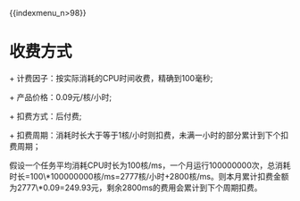 {{indexmenu_n>98}}

# 收费方式

\+ 计费因子：按实际消耗的CPU时间收费，精确到100毫秒;

\+ 产品价格：0.09元/核/小时;

\+ 扣费方式：后付费;

\+ 扣费周期：消耗时长大于等于1核/小时则扣费，未满一小时的部分累计到下个扣费周期；

假设一个任务平均消耗CPU时长为100核/ms，一个月运行100000000次，总消耗时长=100\\\*100000000核/ms=2777核/小时+2800核/ms。则本月累计扣费金额为2777\\\*0.09=249.93元，剩余2800ms的费用会累计到下个周期扣费。
